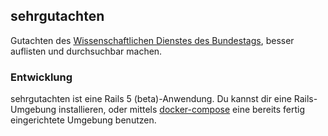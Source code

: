 ## sehrgutachten

Gutachten des [Wissenschaftlichen Dienstes des Bundestags](http://bundestag.de/ausarbeitungen/), besser auflisten und durchsuchbar machen.


### Entwicklung

sehrgutachten ist eine Rails 5 (beta)-Anwendung. Du kannst dir eine Rails-Umgebung installieren, oder mittels [docker-compose](https://docs.docker.com/compose/) eine bereits fertig eingerichtete Umgebung benutzen.